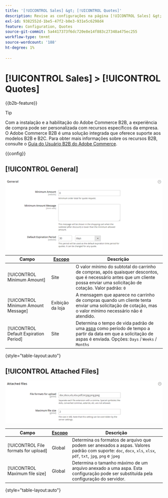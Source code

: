 ```yaml
---
title: '[!UICONTROL Sales] &gt; [!UICONTROL Quotes]'
description: Revise as configurações na página [!UICONTROL Sales] &gt; [!UICONTROL Quotes] do Administrador do Commerce.
exl-id: 9382552d-1be5-47f2-b0e3-931e5c6298d4
feature: Configuration, Quotes
source-git-commit: 5a4417373f6dc720e8e14f883c27348a475ec255
workflow-type: tm+mt
source-wordcount: '188'
ht-degree: 1%

---
```


# [!UICONTROL Sales] > [!UICONTROL Quotes]

{{b2b-feature}}

>[!TIP]
>
>Com a instalação e a habilitação do Adobe Commerce B2B, a experiência de compra pode ser personalizada com recursos específicos da empresa. O Adobe Commerce B2B é uma solução integrada que oferece suporte aos modelos B2B e B2C. Para obter mais informações sobre os recursos B2B, consulte o [Guia do Usuário B2B do Adobe Commerce](https://experienceleague.adobe.com/docs/commerce-admin/b2b/introduction.html?lang=pt-BR).

{{config}}

<!-- [Quotes](https://experienceleague.adobe.com/pt-br/docs/commerce-admin/b2b/quotes/quotes) -->

## [!UICONTROL General]

![Geral](./assets/quotes-general.png)<!-- zoom -->

| Campo | [Escopo](../../getting-started/websites-stores-views.md#scope-settings) | Descrição |
|--- |--- |--- |
| [!UICONTROL Minimum Amount] | Site | O valor mínimo do subtotal do carrinho de compras, após quaisquer descontos, que é necessário antes que um cliente possa enviar uma solicitação de cotação. Valor padrão: `0` |
| [!UICONTROL Minimum Amount Message] | Exibição da loja | A mensagem que aparece no carrinho de compras quando um cliente tenta enviar uma solicitação de cotação, mas o valor mínimo necessário não é atendido. |
| [!UICONTROL Default Expiration Period] | Site | Determina o tempo de vida padrão de uma [aspa](../../b2b/quote-price-negotiation.md) como período de tempo a partir da data em que a solicitação de aspas é enviada. Opções: `Days` / `Weeks` / `Months` |

{style="table-layout:auto"}

## [!UICONTROL Attached Files]

![Arquivos anexados](./assets/quotes-attached-files.png)<!-- zoom -->

| Campo | [Escopo](../../getting-started/websites-stores-views.md#scope-settings) | Descrição |
|--- |--- |--- |
| [!UICONTROL File formats for upload] | Global | Determina os formatos de arquivo que podem ser anexados a aspas. Valores padrão com suporte: `doc`, `docx`, `xls`, `xlsx`, `pdf`, `txt`, `jpg`, `png` e `jpeg` |
| [!UICONTROL Maximum file size] | Global | Determina o tamanho máximo de um arquivo anexado a uma aspa. Esta configuração pode ser substituída pela configuração do servidor. |

{style="table-layout:auto"}
